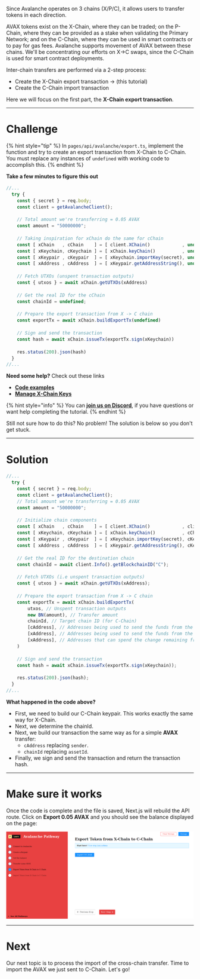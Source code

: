 Since Avalanche operates on 3 chains (X/P/C), it allows users to transfer tokens in each direction.

AVAX tokens exist on the X-Chain, where they can be traded; on the P-Chain, where they can be provided as a stake when validating the Primary Network; and on the C-Chain, where they can be used in smart contracts or to pay for gas fees. Avalanche supports movement of AVAX between these chains. We'll be concentrating our efforts on X->C swaps, since the C-Chain is used for smart contract deployments. 

Inter-chain transfers are performed via a 2-step process:

* Create the X-Chain export transaction -> (this tutorial)
* Create the C-Chain import transaction

Here we will focus on the first part, the **X-Chain export transaction**.

------------------------

# Challenge

{% hint style="tip" %}
In `pages/api/avalanche/export.ts`, implement the function and try to create an export transaction from X-Chain to C-Chain. You must replace any instances of `undefined` with working code to accomplish this.
{% endhint %}

**Take a few minutes to figure this out**

```typescript
//...
  try {
    const { secret } = req.body;
    const client = getAvalancheClient();

    // Total amount we're transferring = 0.05 AVAX
    const amount = "50000000";

    // Taking inspiration for xChain do the same for cChain
    const [ xChain   , cChain    ] = [ client.XChain()            , undefined ];
    const [ xKeychain, cKeychain ] = [ xChain.keyChain()          , undefined ];
    const [ xKeypair , cKeypair  ] = [ xKeychain.importKey(secret), undefined ];
    const [ xAddress , cAddress  ] = [ xKeypair.getAddressString(), undefined ];

    // Fetch UTXOs (unspent transaction outputs)
    const { utxos } = await xChain.getUTXOs(xAddress)

    // Get the real ID for the cChain
    const chainId = undefined;

    // Prepare the export transaction from X -> C chain
    const exportTx = await xChain.buildExportTx(undefined)

    // Sign and send the transaction
    const hash = await xChain.issueTx(exportTx.sign(xKeychain))

    res.status(200).json(hash)
  }
//...
```

**Need some help?** Check out these links
* [**Code examples**](https://github.com/ava-labs/avalanchejs/tree/master/examples/avm)  
* [**Manage X-Chain Keys**](https://docs.avax.network/build/tools/avalanchejs/manage-x-chain-keys)

{% hint style="info" %}
You can [**join us on Discord**](https://discord.gg/fszyM7K), if you have questions or want help completing the tutorial.
{% endhint %}

Still not sure how to do this? No problem! The solution is below so you don't get stuck.

------------------------

# Solution

```typescript
//...
  try {
    const { secret } = req.body;
    const client = getAvalancheClient();
    // Total amount we're transferring = 0.05 AVAX
    const amount = "50000000";

    // Initialize chain components
    const [ xChain   , cChain    ] = [ client.XChain()            , client.CChain()             ];
    const [ xKeychain, cKeychain ] = [ xChain.keyChain()          , cChain.keyChain()           ];
    const [ xKeypair , cKeypair  ] = [ xKeychain.importKey(secret), cKeychain.importKey(secret) ];
    const [ xAddress , cAddress  ] = [ xKeypair.getAddressString(), cKeypair.getAddressString() ];

    // Get the real ID for the destination chain
    const chainId = await client.Info().getBlockchainID("C");

    // Fetch UTXOs (i.e unspent transaction outputs)
    const { utxos } = await xChain.getUTXOs(xAddress);

    // Prepare the export transaction from X -> C chain
    const exportTx = await xChain.buildExportTx(
        utxos, // Unspent transaction outputs
        new BN(amount), // Transfer amount
        chainId, // Target chain ID (for C-Chain)
        [cAddress], // Addresses being used to send the funds from the UTXOs provided
        [xAddress], // Addresses being used to send the funds from the UTXOs provided
        [xAddress], // Addresses that can spend the change remaining from the spent UTXOs
    )

    // Sign and send the transaction
    const hash = await xChain.issueTx(exportTx.sign(xKeychain));

    res.status(200).json(hash);
  }
//...
```

**What happened in the code above?**

* First, we need to build our C-Chain keypair. This works exactly the same way for X-Chain.
* Next, we determine the chainId.
* Next, we build our transaction the same way as for a simple **AVAX** transfer:
  * `cAddress` replacing `sender`.
  * `chainId` replacing `assetId`.
* Finally, we sign and send the transaction and return the transaction hash.

------------------------

# Make sure it works

Once the code is complete and the file is saved, Next.js will rebuild the API route. Click on **Export 0.05 AVAX** and you should see the balance displayed on the page:

![](../../../.gitbook/assets/pathways/avalanche/avalanche-export.gif)

-----------------------------

# Next

Our next topic is to process the import of the cross-chain transfer. Time to import the AVAX we just sent to C-Chain. Let's go!
